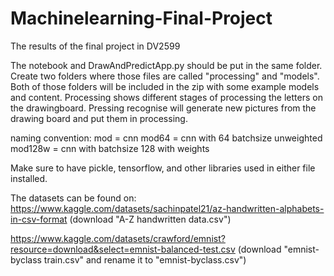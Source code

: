 # Machinelearning-Final-Project
The results of the final project in DV2599

The notebook and DrawAndPredictApp.py should be put in the same folder. Create two folders where those files are called "processing" and "models". 
Both of those folders will be included in the zip with some example models and content. 
Processing shows different stages of processing the letters on the drawingboard. 
Pressing recognise will generate new pictures from the drawing board and put them in processing.

naming convention: 
mod = cnn
mod64 = cnn with 64 batchsize unweighted
mod128w = cnn with batchsize 128 with weights



Make sure to have pickle, tensorflow, and other libraries used in either file installed. 

The datasets can be found on:
https://www.kaggle.com/datasets/sachinpatel21/az-handwritten-alphabets-in-csv-format (download "A-Z handwritten data.csv")

https://www.kaggle.com/datasets/crawford/emnist?resource=download&select=emnist-balanced-test.csv (download "emnist-byclass train.csv" and rename it to "emnist-byclass.csv")
